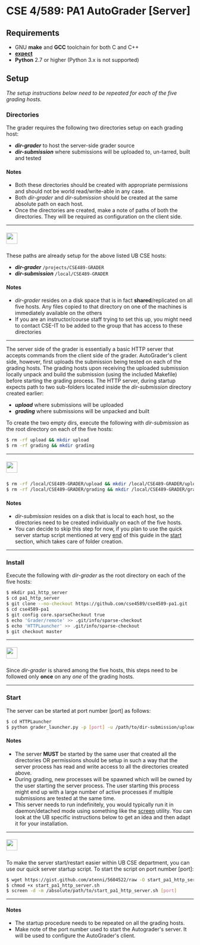 # CSE 4/589: PA1 AutoGrader [Server]

## Requirements
* GNU **make** and **GCC** toolchain for both C and C++
* [**expect**](http://expect.sourceforge.net/)
* **Python** 2.7 or higher (Python 3.x is not supported)

## Setup
_The setup instructions below need to be repeated for each of the five grading hosts._

### Directories
The grader requires the following two directories setup on each grading host:

* **_dir-grader_** to host the server-side grader source
* **_dir-submission_** where submissions will be uploaded to, un-tarred, built and tested

#### Notes
* Both these directories should be created with appropriate permissions and should not be world read/write-able in any case.
* Both _dir-grader_ and _dir-submission_ should be created at the same absolute path on each host.
* Once the directories are created, make a note of paths of both the directories. They will be required as configuration on the client side.

***
##### <img src="http://cse4589.github.io/assets/site/images/UB_BLU_RGB.png" width=30></img>
These paths are already setup for the above listed UB CSE hosts:

* **_dir-grader_** ```/projects/CSE489-GRADER```
* **_dir-submission_** ```/local/CSE489-GRADER```

#### Notes
* _dir-grader_ resides on a disk space that is in fact **shared**/replicated on all five hosts. Any files copied to that directory on one of the machines is immediately available on the others
* If you are an instructor/course staff trying to set this up, you might need to contact CSE-IT to be added to the group that has access to these directories
***

The server side of the grader is essentially a basic HTTP server that accepts commands from the client side of the grader. AutoGrader's client side, however, first uploads the submission being tested on each of the grading hosts. The grading hosts upon receiving the uploaded submission locally unpack and build the submission (using the included Makefile) before starting the grading process. The HTTP server, during startup expects path to two sub-folders located inside the _dir-submission_ directory created earlier:

* **_upload_** where submissions will be uploaded
* **_grading_** where submissions will be unpacked and built

To create the two empty dirs, execute the following with _dir-submission_ as the root directory on each of the five hosts:
```bash
$ rm -rf upload && mkdir upload
$ rm -rf grading && mkdir grading
```
***
##### <img src="http://cse4589.github.io/assets/site/images/UB_BLU_RGB.png" width=30></img>
```bash
$ rm -rf /local/CSE489-GRADER/upload && mkdir /local/CSE489-GRADER/upload
$ rm -rf /local/CSE489-GRADER/grading && mkdir /local/CSE489-GRADER/grading
```

#### Notes
* _dir-submission_ resides on a disk that is local to each host, so the directories need to be created individually on each of the five hosts.
* You can decide to skip this step for now, if you plan to use the quick server startup script mentioned at very [end](https://github.com/cse4589/cse4589-pa1/tree/master/Grader/remote#-4) of this guide in the [start](https://github.com/cse4589/cse4589-pa1/tree/master/Grader/remote#start) section, which takes care of folder creation.
***

### Install
Execute the following with _dir-grader_ as the root directory on each of the five hosts:
```bash
$ mkdir pa1_http_server
$ cd pa1_http_server
$ git clone --no-checkout https://github.com/cse4589/cse4589-pa1.git
$ cd cse4589-pa1
$ git config core.sparseCheckout true
$ echo 'Grader/remote' >> .git/info/sparse-checkout
$ echo 'HTTPLauncher' >> .git/info/sparse-checkout
$ git checkout master
```

***
##### <img src="http://cse4589.github.io/assets/site/images/UB_BLU_RGB.png" width=30></img>
Since _dir-grader_ is shared among the five hosts, this steps need to be followed only **once** on any _one_ of the grading hosts.
***

### Start
The server can be started at port number [port] as follows:
```bash
$ cd HTTPLauncher
$ python grader_launcher.py -p [port] -u /path/to/dir-submission/upload -g /path/to/dir-submission/grading
```

#### Notes
* The server **MUST** be started by the same user that created all the directories OR permissions should be setup in such a way that the server process has read and write access to all the directories created above.
* During grading, new processes will be spawned which will be owned by the user starting the server process. The user starting this process might end up with a large number of active processes if multiple submissions are tested at the same time.
* This server needs to run indefinitely, you would typically run it in daemon/detached mode using something like the [screen](https://www.gnu.org/software/screen/) utility. You can look at the UB specific instructions below to get an idea and then adapt it for your installation.

***
##### <img src="http://cse4589.github.io/assets/site/images/UB_BLU_RGB.png" width=30></img>

To make the server start/restart easier within UB CSE department, you can use our quick server startup script. To start the script on port number [port]:

```bash
$ wget https://gist.github.com/atenni/5604522/raw -O start_pa1_http_server.sh
$ chmod +x start_pa1_http_server.sh
$ screen -d -m /absolute/path/to/start_pa1_http_server.sh [port]
```

***

#### Notes
* The startup procedure needs to be repeated on all the grading hosts.
* Make note of the port number used to start the Autograder's server. It will be used to configure the AutoGrader's client.
